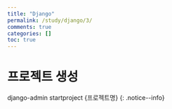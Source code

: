 ```yaml
---
title: "Django"
permalink: /study/django/3/
comments: true
categories: []
toc: true
---
```


# 프로젝트 생성


django-admin startproject {프로젝트명}
{: .notice--info}
